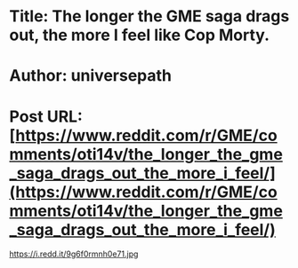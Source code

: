 # Title: The longer the GME saga drags out, the more I feel like Cop Morty.
# Author: universepath
# Post URL: [https://www.reddit.com/r/GME/comments/oti14v/the_longer_the_gme_saga_drags_out_the_more_i_feel/](https://www.reddit.com/r/GME/comments/oti14v/the_longer_the_gme_saga_drags_out_the_more_i_feel/)


https://i.redd.it/9g6f0rmnh0e71.jpg